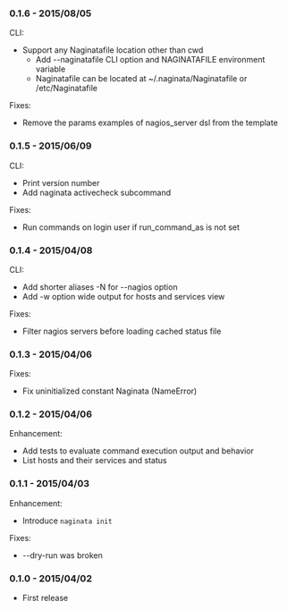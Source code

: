 ### 0.1.6 - 2015/08/05

CLI:

* Support any Naginatafile location other than cwd
  * Add --naginatafile CLI option and NAGINATAFILE environment variable
  * Naginatafile can be located at ~/.naginata/Naginatafile or /etc/Naginatafile

Fixes:

* Remove the params examples of nagios_server dsl from the template

### 0.1.5 - 2015/06/09

CLI:

* Print version number
* Add naginata activecheck subcommand

Fixes:

* Run commands on login user if run_command_as is not set

### 0.1.4 - 2015/04/08

CLI:

* Add shorter aliases -N for --nagios option
* Add -w option wide output for hosts and services view

Fixes:

* Filter nagios servers before loading cached status file

### 0.1.3 - 2015/04/06

Fixes:

* Fix uninitialized constant Naginata (NameError)

### 0.1.2 - 2015/04/06

Enhancement:

* Add tests to evaluate command execution output and behavior
* List hosts and their services and status

### 0.1.1 - 2015/04/03

Enhancement:

* Introduce `naginata init`

Fixes:

* --dry-run was broken

### 0.1.0 - 2015/04/02

* First release
